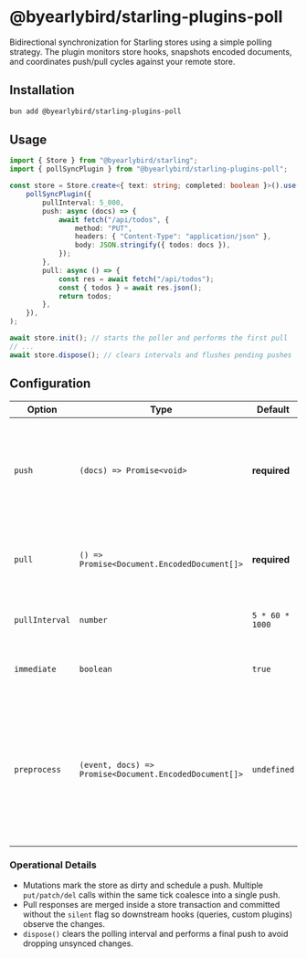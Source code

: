 # @byearlybird/starling-plugins-poll

Bidirectional synchronization for Starling stores using a simple polling strategy. The plugin monitors store hooks, snapshots encoded documents, and coordinates push/pull cycles against your remote store.

## Installation

```bash
bun add @byearlybird/starling-plugins-poll
```

## Usage

```typescript
import { Store } from "@byearlybird/starling";
import { pollSyncPlugin } from "@byearlybird/starling-plugins-poll";

const store = Store.create<{ text: string; completed: boolean }>().use(
	pollSyncPlugin({
		pullInterval: 5_000,
		push: async (docs) => {
			await fetch("/api/todos", {
				method: "PUT",
				headers: { "Content-Type": "application/json" },
				body: JSON.stringify({ todos: docs }),
			});
		},
		pull: async () => {
			const res = await fetch("/api/todos");
			const { todos } = await res.json();
			return todos;
		},
	}),
);

await store.init(); // starts the poller and performs the first pull
// ...
await store.dispose(); // clears intervals and flushes pending pushes
```

## Configuration

| Option | Type | Default | Description |
| --- | --- | --- | --- |
| `push` | `(docs) => Promise<void>` | **required** | Called after mutations. Receive the store snapshot and propagate it to your backend. |
| `pull` | `() => Promise<Document.EncodedDocument[]>` | **required** | Fetches remote state. Each document is merged via `tx.merge`. |
| `pullInterval` | `number` | `5 * 60 * 1000` | Milliseconds between background pulls. |
| `immediate` | `boolean` | `true` | When `true`, performs an initial pull during `init`. |
| `preprocess` | `(event, docs) => Promise<Document.EncodedDocument[]>` | `undefined` | Optional hook to encrypt, filter, or log documents before uploading (`event === "push"`) or after downloading (`event === "pull"`). |

### Operational Details

- Mutations mark the store as dirty and schedule a push. Multiple `put/patch/del` calls within the same tick coalesce into a single push.
- Pull responses are merged inside a store transaction and committed without the `silent` flag so downstream hooks (queries, custom plugins) observe the changes.
- `dispose()` clears the polling interval and performs a final push to avoid dropping unsynced changes.

